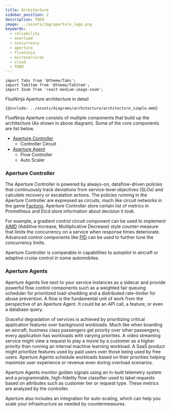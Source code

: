 ```yaml
---
title: Architecture
sidebar_position: 2
description: TODO
image: ../assets/img/aperture_logo.png
keywords:
  - reliability
  - overload
  - concurrency
  - aperture
  - fluxninja
  - microservices
  - cloud
  - TODO
---
```


```mdx-code-block
import Tabs from '@theme/Tabs';
import TabItem from '@theme/TabItem';
import Zoom from 'react-medium-image-zoom';
```

FluxNinja Aperture architecture in detail

<Zoom>

```mermaid
{@include: ../assets/diagrams/architecture/architecture_simple.mmd}
```

</Zoom>

FluxNinja Aperture consists of multiple components that build up the
architecture (As shown in above diagram). Some of the core components are list
below.

- [Aperture Controller](#aperture-controller)
  - Controller Circuit
- [Aperture Agent](#aperture-agents)
  - Flow Controller
  - Auto Scaler

### Aperture Controller

The Aperture Controller is powered by always-on, dataflow-driven policies that
continuously track deviations from service-level objectives (SLOs) and calculate
recovery or escalation actions. The policies running in the Aperture Controller
are expressed as circuits, much like circuit networks in the game
[Factorio](https://wiki.factorio.com/Circuit_network). Aperture Controller store
certain list of metrics in Prometheus and Etcd store information about decision
it took.

For example, a gradient control circuit component can be used to implement
[AIMD](https://en.wikipedia.org/wiki/Additive_increase/multiplicative_decrease)
(Additive Increase, Multiplicative Decrease) style counter-measure that limits
the concurrency on a service when response times deteriorate. Advanced control
components like [PID](https://en.wikipedia.org/wiki/PID_controller) can be used
to further tune the concurrency limits.

Aperture Controller is comparable in capabilities to autopilot in aircraft or
adaptive cruise control in some automobiles.

### Aperture Agents

Aperture Agents live next to your service instances as a sidecar and provide
powerful flow control components such as a weighted fair queuing scheduler for
prioritized load-shedding and a distributed rate-limiter for abuse prevention. A
flow is the fundamental unit of work from the perspective of an Aperture Agent.
It could be an API call, a feature, or even a database query.

Graceful degradation of services is achieved by prioritizing critical
application features over background workloads. Much like when boarding an
aircraft, business class passengers get priority over other passengers; every
application has workloads with varying priorities. A video streaming service
might view a request to play a movie by a customer as a higher priority than
running an internal machine learning workload. A SaaS product might prioritize
features used by paid users over those being used by free users. Aperture Agents
schedule workloads based on their priorities helping maximize user experience or
revenue even during overload scenarios.

Aperture Agents monitor golden signals using an in-built telemetry system and a
programmable, high-fidelity flow classifier used to label requests based on
attributes such as customer tier or request type. These metrics are analyzed by
the controller.

Aperture also includes an integration for auto-scaling, which can help you scale
your infrastructure as needed by countermeasures.
